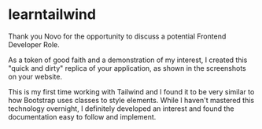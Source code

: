 # learntailwind

Thank you Novo for the opportunity to discuss a potential Frontend Developer Role.

As a token of good faith and a demonstration of my interest, I created this "quick and dirty" replica of your application, as shown in the screenshots on your website.

This is my first time working with Tailwind and I found it to be very similar to how Bootstrap uses classes to style elements. While I haven't mastered this technology overnight, I definitely developed an interest and found the documentation easy to follow and implement.

